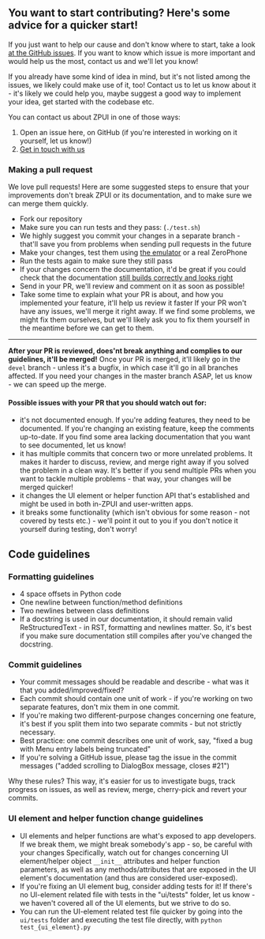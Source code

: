 ## You want to start contributing? Here's some advice for a quicker start!

If you just want to help our cause and don't know where to start, take a look [at the GitHub issues](https://github.com/ZeroPhone/ZPUI/issues). If you want to know which issue is more important and would help us the most, contact us and we'll let you know!

If you already have some kind of idea in mind, but it's not listed among the issues, we likely could make use of it, too! Contact us to let us know about it - it's likely we could help you, maybe suggest a good way to implement your idea, get started with the codebase etc.

You can contact us about ZPUI in one of those ways:

1. Open an issue here, on GitHub (if you're interested in working on it yourself, let us know!)
2. [Get in touch with us](CONTACT.md)

### Making a pull request

We love pull requests! Here are some suggested steps to ensure that your improvements don't break ZPUI or its documentation, and to make sure we can merge them quickly.

* Fork our repository
* Make sure you can run tests and they pass: (`./test.sh`)
* We highly suggest you commit your changes in a separate branch - that'll save you from problems when sending pull requests in the future
* Make your changes, test them using [the emulator](http://zpui.readthedocs.io/en/latest/setup.html#emulator) or a real ZeroPhone
* Run the tests again to make sure they still pass
* If your changes concern the documentation, it'd be great if you could check that the documentation [still builds correctly and looks right](http://zpui.readthedocs.io/en/latest/docs_development.html#testing-your-changes-locally)
* Send in your PR, we'll review and comment on it as soon as possible!
* Take some time to explain what your PR is about, and how you implemented your feature, it'll help us review it faster
If your PR won't have any issues, we'll merge it right away. If we find some problems, we might fix them ourselves, but we'll likely ask you to fix them yourself in the meantime before we can get to them.

-----

**After your PR is reviewed, does'nt break anything and complies to our guidelines, it'll be merged!** Once your PR is merged, it'll likely go in the `devel` branch - unless it's a bugfix, in which case it'll go in all branches affected. If you need your changes in the master branch ASAP, let us know - we can speed up the merge.

#### Possible issues with your PR that you should watch out for:
* it's not documented enough. If you're adding features, they need to be documented. If you're changing an existing feature, keep the comments up-to-date. If you find some area lacking documentation that you want to see documented, let us know! 
* it has multiple commits that concern two or more unrelated problems. It makes it harder to discuss, review, and merge right away if you solved the problem in a clean way. It's better if you send multiple PRs when you want to tackle multiple problems - that way, your changes will be merged quicker!
* it changes the UI element or helper function API that's established and might be used in both in-ZPUI and user-written apps.
* it breaks some functionality (which isn't obvious for some reason - not covered by tests etc.) - we'll point it out to you if you don't notice it yourself during testing, don't worry!

## Code guidelines

### Formatting guidelines

* 4 space offsets in Python code
* One newline between function/method definitions
* Two newlines between class definitions
* If a docstring is used in our documentation, it should remain valid ReStructuredText - in RST, formatting and newlines matter. So, it's best if you make sure documentation still compiles after you've changed the docstring.

### Commit guidelines

* Your commit messages should be readable and describe - what was it that you added/improved/fixed?
* Each commit should contain one unit of work - if you're working on two separate features, don't mix them in one commit.
* If you're making two different-purpose changes concerning one feature, it's best if you split them into two separate commits - but not strictly necessary.
* Best practice: one commit describes one unit of work, say, "fixed a bug with Menu entry labels being truncated"
* If you're solving a GitHub issue, please tag the issue in the commit messages ("added scrolling to DialogBox message, closes #21")

Why these rules? This way, it's easier for us to investigate bugs, track progress on issues, as well as review, merge, cherry-pick and revert your commits. 

### UI element and helper function change guidelines

* UI elements and helper functions are what's exposed to app developers. If we break them, we might break somebody's app - so, be careful with your changes
Specifically, watch out for changes concerning UI element/helper object `__init__` attributes and helper function parameters, as well as any methods/attributes that are exposed in the UI element's documentation (and thus are considered user-exposed).
* If you're fixing an UI element bug, consider adding tests for it! If there's no UI-element related file with tests in the "ui/tests" folder, let us know - we haven't covered all of the UI elements, but we strive to do so.
* You can run the UI-element related test file quicker by going into the `ui/tests` folder and executing the test file directly, with `python test_{ui_element}.py`

